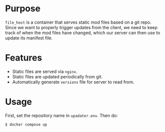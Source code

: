 # Purpose

`file_host` is a container that serves static mod files based on a git repo. Since we want to properly trigger updates from the client, we need to keep track of when the mod files have changed, which our server can then use to update its manifest file.

# Features

- Static files are served via `nginx`.
- Static files are updated periodically from git.
- Automatically generate `versions` file for server to read from.


# Usage
First, set the repository name in `upadater.env`. Then do:

    $ docker compose up


